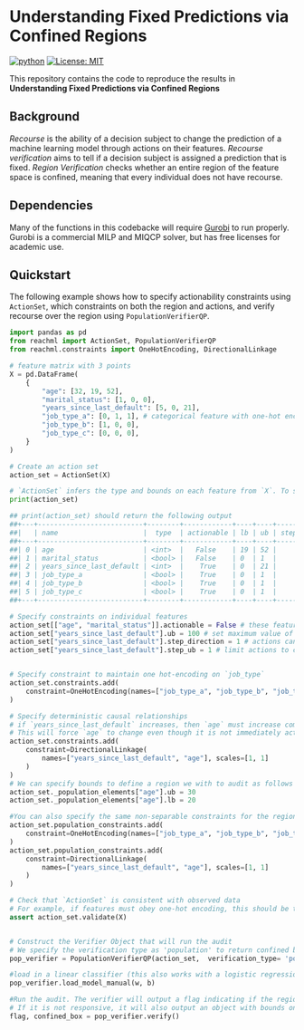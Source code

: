 # Understanding Fixed Predictions via Confined Regions

[![python](https://img.shields.io/badge/Python-3.10-3776AB.svg?style=flat&logo=python&logoColor=white)](https://www.python.org)
[![License: MIT](https://img.shields.io/badge/License-MIT-yellow.svg)](https://opensource.org/licenses/MIT)

This repository contains the code to reproduce the results in **Understanding Fixed Predictions via Confined Regions**

## Background

*Recourse* is the ability of a decision subject to change the prediction of a machine learning model through actions on their features. *Recourse verification* aims to tell if a decision subject is assigned a prediction that is fixed. *Region Verification* checks whether an entire region of the feature space is confined, meaning that every individual does not have recourse.

## Dependencies

Many of the functions in this codebacke will require [Gurobi](https://www.gurobi.com/) to run properly. Gurobi is a commercial MILP and MIQCP solver, but has free licenses for academic use. 

## Quickstart

The following example shows how to specify actionability constraints using `ActionSet`, which constraints on both the region and actions, and verify recourse over the region using `PopulationVerifierQP`.

```python
import pandas as pd
from reachml import ActionSet, PopulationVerifierQP
from reachml.constraints import OneHotEncoding, DirectionalLinkage

# feature matrix with 3 points
X = pd.DataFrame(
    {
        "age": [32, 19, 52],
        "marital_status": [1, 0, 0],
        "years_since_last_default": [5, 0, 21],
        "job_type_a": [0, 1, 1], # categorical feature with one-hot encoding
        "job_type_b": [1, 0, 0],
        "job_type_c": [0, 0, 0],
    }
)

# Create an action set
action_set = ActionSet(X)

# `ActionSet` infers the type and bounds on each feature from `X`. To see them:
print(action_set)

## print(action_set) should return the following output
##+---+--------------------------+--------+------------+----+----+----------------+---------+---------+
##|   | name                     |  type  | actionable | lb | ub | step_direction | step_ub | step_lb |
##+---+--------------------------+--------+------------+----+----+----------------+---------+---------+
##| 0 | age                      | <int>  |   False    | 19 | 52 |              0 |         |         |
##| 1 | marital_status           | <bool> |   False    | 0  | 1  |              0 |         |         |
##| 2 | years_since_last_default | <int>  |    True    | 0  | 21 |              1 |         |         |
##| 3 | job_type_a               | <bool> |    True    | 0  | 1  |              0 |         |         |
##| 4 | job_type_b               | <bool> |    True    | 0  | 1  |              0 |         |         |
##| 5 | job_type_c               | <bool> |    True    | 0  | 1  |              0 |         |         |
##+---+--------------------------+--------+------------+----+----+----------------+---------+---------+

# Specify constraints on individual features
action_set[["age", "marital_status"]].actionable = False # these features cannot or should not change
action_set["years_since_last_default"].ub = 100 # set maximum value of feature to 100
action_set["years_since_last_default"].step_direction = 1 # actions can only increase value
action_set["years_since_last_default"].step_ub = 1 # limit actions to changes value by 1


# Specify constraint to maintain one hot-encoding on `job_type`
action_set.constraints.add(
    constraint=OneHotEncoding(names=["job_type_a", "job_type_b", "job_type_c"])
)

# Specify deterministic causal relationships
# if `years_since_last_default` increases, then `age` must increase commensurately
# This will force `age` to change even though it is not immediately actionable
action_set.constraints.add(
    constraint=DirectionalLinkage(
        names=["years_since_last_default", "age"], scales=[1, 1]
    )
)
# We can specify bounds to define a region we with to audit as follows (this will construct a region of 20-30 year olds): 
action_set._population_elements["age"].ub = 30
action_set._population_elements["age"].lb = 20

#You can also specify the same non-separable constraints for the region using population constraints:
action_set.population_constraints.add(
    constraint=OneHotEncoding(names=["job_type_a", "job_type_b", "job_type_c"])
)
action_set.population_constraints.add(
    constraint=DirectionalLinkage(
        names=["years_since_last_default", "age"], scales=[1, 1]
    )
)

# Check that `ActionSet` is consistent with observed data
# For example, if features must obey one-hot encoding, this should be the case for X
assert action_set.validate(X)


# Construct the Verifier Object that will run the audit 
# We specify the verification type as 'population' to return confined boxes within our region
pop_verifier = PopulationVerifierQP(action_set,  verification_type= 'population')

#load in a linear classifier (this also works with a logistic regression object from scikit-learn!)
pop_verifier.load_model_manual(w, b)

#Run the audit. The verifier will output a flag indicating if the region is responsive
# If it is not responsive, it will also output an object with bounds on the largest confined box
flag, confined_box = pop_verifier.verify()
